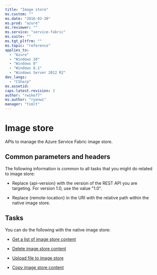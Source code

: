 ```yaml
---
title: "Image store"
ms.custom: ""
ms.date: "2016-03-30"
ms.prod: "azure"
ms.reviewer: ""
ms.service: "service-fabric"
ms.suite: ""
ms.tgt_pltfrm: ""
ms.topic: "reference"
applies_to: 
  - "Azure"
  - "Windows 10"
  - "Windows 8"
  - "Windows 8.1"
  - "Windows Server 2012 R2"
dev_langs: 
  - "CSharp"
ms.assetid: 
caps.latest.revision: 3
author: "rwike77"
ms.author: "ryanwi"
manager: "timlt"
---
```

# Image store
APIs to manage the Azure Service Fabric image store.  
  
## Common parameters and headers  
 The following information is common to all tasks that you might do related to image store:  
  
-   Replace {api-version} with the version of the REST API you are targeting. For version 1.0, use the value "1.0".  
  
-   Replace {remote-location} in the URI with the relative path within the native image store.  
  
## Tasks  
 You can do the following with the native image store:  
  
-   [Get a list of image store content](get-a-list-of-image-store-content.md)  
  
-   [Delete image store content](delete-image-store-content.md)

-   [Upload file to image store](upload-a-file-to-image-store.md)

-   [Copy image store content](copy-image-store-content.md)